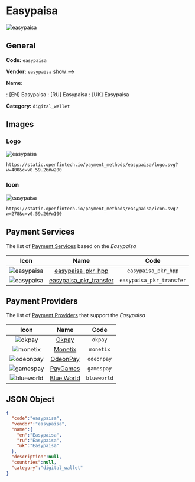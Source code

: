 
# Easypaisa 
![easypaisa](https://static.openfintech.io/payment_methods/easypaisa/logo.svg?w=400&c=v0.59.26#w200)  

## General 
**Code:** `easypaisa` 
 
**Vendor:** `easypaisa` [show -->](/vendors/easypaisa/) 
 
**Name:** 
 
:	[EN] Easypaisa 
:	[RU] Easypaisa 
:	[UK] Easypaisa 
 
**Category:** `digital_wallet` 
 

## Images 

### Logo 
![easypaisa](https://static.openfintech.io/payment_methods/easypaisa/logo.svg?w=400&c=v0.59.26#w200)  

```
https://static.openfintech.io/payment_methods/easypaisa/logo.svg?w=400&c=v0.59.26#w200
```  

### Icon 
![easypaisa](https://static.openfintech.io/payment_methods/easypaisa/icon.svg?w=278&c=v0.59.26#w100)  

```
https://static.openfintech.io/payment_methods/easypaisa/icon.svg?w=278&c=v0.59.26#w100
```  

## Payment Services 
 
The list of [Payment Services](/payment-services/) based on the _Easypaisa_ 

|Icon|Name|Code| 
|:---:|:---:|:---:| 
|![easypaisa](https://static.openfintech.io/payment_methods/easypaisa/icon.svg?w=278&c=v0.59.26#w100) |[easypaisa_pkr_hpp](/payment-services/easypaisa_pkr_hpp/)|`easypaisa_pkr_hpp`| 
|![easypaisa](https://static.openfintech.io/payment_methods/easypaisa/icon.svg?w=278&c=v0.59.26#w100) |[easypaisa_pkr_transfer](/payment-services/easypaisa_pkr_transfer/)|`easypaisa_pkr_transfer`| 
 

## Payment Providers 
 
The list of [Payment Providers](/payment-providers/) that support the _Easypaisa_ 

|Icon|Name|Code| 
|:---:|:---:|:---:| 
|![okpay](https://static.openfintech.io/payment_providers/okpay/icon.png?w=278&c=v0.59.26#w100) |[Okpay](/payment-providers/okpay/)|`okpay`| 
|![monetix](https://static.openfintech.io/payment_providers/monetix/icon.png?w=278&c=v0.59.26#w100) |[Monetix](/payment-providers/monetix/)|`monetix`| 
|![odeonpay](https://static.openfintech.io/payment_providers/odeonpay/icon.png?w=278&c=v0.59.26#w100) |[OdeonPay](/payment-providers/odeonpay/)|`odeonpay`| 
|![gamespay](https://static.openfintech.io/payment_providers/gamespay/icon.svg?w=278&c=v0.59.26#w100) |[PayGames](/payment-providers/gamespay/)|`gamespay`| 
|![blueworld](https://static.openfintech.io/payment_providers/blueworld/icon.png?w=278&c=v0.59.26#w100) |[Blue World](/payment-providers/blueworld/)|`blueworld`| 
 

## JSON Object 

```json
{
  "code":"easypaisa",
  "vendor":"easypaisa",
  "name":{
    "en":"Easypaisa",
    "ru":"Easypaisa",
    "uk":"Easypaisa"
  },
  "description":null,
  "countries":null,
  "category":"digital_wallet"
}
```  
